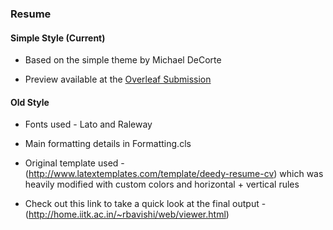 ### Resume ###

#### Simple Style (Current) ####

* Based on the simple theme by Michael DeCorte

* Preview available at the [Overleaf Submission](https://www.overleaf.com/articles/rohan-bavishis-resume/jzkkkywfnzxq#.V_z70HV97eQ)

#### Old Style ####

* Fonts used - Lato and Raleway

* Main formatting details in Formatting.cls

* Original template used - (http://www.latextemplates.com/template/deedy-resume-cv) which was heavily modified with custom colors and horizontal + vertical rules

* Check out this link to take a quick look at the final output - (http://home.iitk.ac.in/~rbavishi/web/viewer.html)

